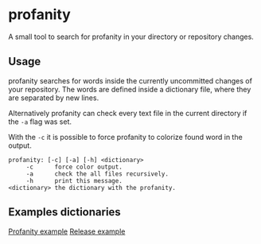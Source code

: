 # profanity

A small tool to search for profanity in your directory or repository changes.

## Usage
profanity searches for words inside the currently uncommitted changes of your repository.
The words are defined inside a dictionary file, where they are separated by new lines.

Alternatively profanity can check every text file in the current directory if the `-a` flag was set.

With the `-c` it is possible to force profanity to colorize found word in the output.

    profanity: [-c] [-a] [-h] <dictionary>
         -c      force color output.
         -a      check the all files recursively.
         -h      print this message.
    <dictionary> the dictionary with the profanity.


## Examples dictionaries
[Profanity example](github.com/tantSinnister/profanity/blob/master/examples/profanity.txt "Profanity example")
[Release example](github.com/tantSinnister/profanity/blob/master/examples/release.txt "Release example")

